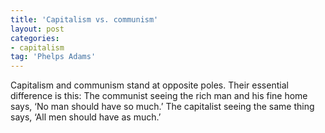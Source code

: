```yaml
---
title: 'Capitalism vs. communism'
layout: post
categories:
- capitalism
tag: 'Phelps Adams'
---
```


Capitalism and communism stand at opposite poles. Their essential difference is this: The communist seeing the rich man and his fine home says, ‘No man should have so much.’ The capitalist seeing the same thing says, ‘All men should have as much.’